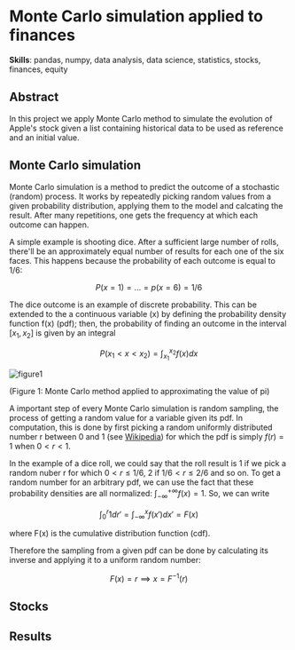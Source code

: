 # Monte Carlo simulation applied to finances

**Skills**: pandas, numpy, data analysis, data science, statistics, stocks, finances, equity

## Abstract

In this project we apply Monte Carlo method to simulate the evolution of Apple's stock given a list containing historical data to be used as reference and an initial value.

## Monte Carlo simulation

Monte Carlo simulation is a method to predict the outcome of a stochastic (random) process. It works by repeatedly picking random values from a given probability distribution, applying them to the model and calcating the result. After many repetitions, one gets the frequency at which each outcome can happen.

A simple example is shooting dice. After a sufficient large number of rolls, there'll be an approximately equal number of results for each one of the six faces. This happens because the probability of each outcome is equal to 1/6:

$$P(x=1)=...=p(x=6)=1/6 $$

The dice outcome is an example of discrete probability. This can be extended to the a continuous variable (x) by defining the probability density function f(x) (pdf); then, the probability of finding an outcome in the interval $[x_1 , x_2]$ is given by an integral

$$P({x_1} < x < {x_2})=\int_{x_1}^{x_2} f(x) dx $$

![figure1]()

(Figure 1: Monte Carlo method applied to approximating the value of pi)

A important step of every Monte Carlo simulation is random sampling, the process of getting a random value for a variable given its pdf. In computation, this is done by first picking a random uniformly distributed number r between 0 and 1 (see [Wikipedia](https://en.wikipedia.org/wiki/Pseudorandom_number_generator)) for which the pdf is simply $f(r)=1$ when $0<r<1$.

In the example of a dice roll, we could say that the roll result is 1 if we pick a random nuber r for which $0<r \leq 1/6$, 2 if $1/6<r \leq 2/6$ and so on. To get a random number for an arbitrary pdf, we can use the fact that these probability densities are all normalized: $\int_{-\infty}^{+\infty} f(x) = 1$. So, we can write

$$ \int_{0}^r 1 dr' = \int_{-\infty}^x f(x')dx'=F(x) $$

where F(x) is the cumulative distribution function (cdf).

Therefore the sampling from a given pdf can be done by calculating its inverse and applying it to a uniform random number:

$$ F(x)=r \implies x=F^{-1}(r) $$



## Stocks

## Results
